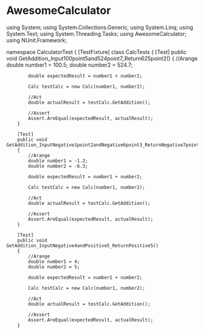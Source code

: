 # AwesomeCalculator
using System;
using System.Collections.Generic;
using System.Linq;
using System.Text;
using System.Threading.Tasks;
using AwesomeCalculator;
using NUnit.Framework;

namespace CalculatorTest
{
    [TestFixture]
    class CalcTests
    {
        [Test]
        public void GetAddition_Input100point5and524point7_Return625point2()
        {
            //Arange
            double number1 = 100.5;
            double number2 = 524.7;

            double expectedResult = number1 + number2;

            Calc testCalc = new Calc(number1, number2);

            //Act
            double actualResult = testCalc.GetAddition();

            //Assert
            Assert.AreEqual(expectedResult, actualResult);
        }

        [Test]
        public void GetAddition_InputNegative1point2andNegative6point3_ReturnNegative7point5()
        {
            //Arange
            double number1 = -1.2;
            double number2 = -6.3;

            double expectedResult = number1 + number2;

            Calc testCalc = new Calc(number1, number2);

            //Act
            double actualResult = testCalc.GetAddition();

            //Assert
            Assert.AreEqual(expectedResult, actualResult);
        }

        [Test]
        public void GetAddition_InputNegative4andPositive5_ReturnPositive5()
        {
            //Arange
            double number1 = 4;
            double number2 = 5;

            double expectedResult = number1 + number2;

            Calc testCalc = new Calc(number1, number2);

            //Act
            double actualResult = testCalc.GetAddition();

            //Assert
            Assert.AreEqual(expectedResult, actualResult);
        }
